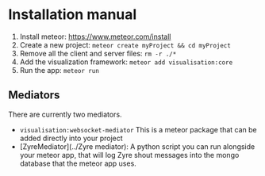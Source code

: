 # Installation manual

1. Install meteor: https://www.meteor.com/install
2. Create a new project: `meteor create myProject && cd myProject`
3. Remove all the client and server files: `rm -r ./*`
4. Add the visualization framework: `meteor add visualisation:core`
5. Run the app: `meteor run`

## Mediators

There are currently two mediators.

- `visualisation:websocket-mediator` This is a meteor package that can be added directly into your project
- [ZyreMediator](../Zyre mediator): A python script you can run alongside your meteor app, that will log Zyre shout messages into the mongo database that the meteor app uses.